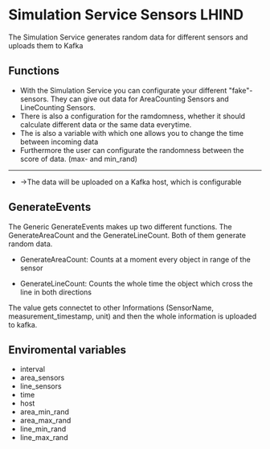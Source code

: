 # Simulation Service Sensors LHIND

The Simulation Service generates random data for different sensors and uploads them to Kafka 

## Functions  
- With the Simulation Service you can configurate your different "fake"-sensors. They can give out data for AreaCounting Sensors and LineCounting Sensors.
- There is also a configuration for the ramdomness, whether it should calculate different data or the same data everytime.
- The is also a variable with which one allows you to change the time between incoming data
- Furthermore the user can configurate the randomness between the score of data. (max- and min_rand)

---
- ->The data will be uploaded on a Kafka host, which is configurable


## GenerateEvents

The Generic GenerateEvents makes up two different functions. The GenerateAreaCount and the GenerateLineCount. Both of them generate random data. 
- GenerateAreaCount:    Counts at a moment every                   object in range of the                     sensor

- GenerateLineCount:    Counts the whole time the                     object which cross the line                    in both directions

The value gets connectet to other Informations (SensorName, measurement_timestamp, unit) and then the whole information is uploaded to kafka.



## Enviromental variables
- interval
- area_sensors
- line_sensors
- time
- host
- area_min_rand
- area_max_rand
- line_min_rand
- line_max_rand



